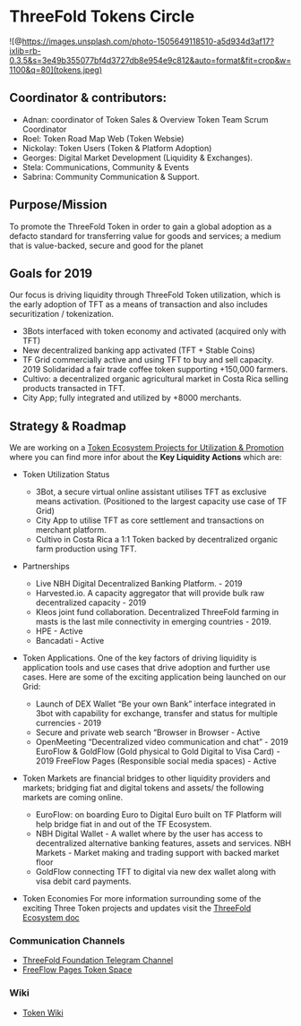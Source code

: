 # ThreeFold Tokens Circle

![@https://images.unsplash.com/photo-1505649118510-a5d934d3af17?ixlib=rb-0.3.5&s=3e49b355077bf4d3727db8e954e9c812&auto=format&fit=crop&w=1100&q=80](tokens.jpeg)


## Coordinator & contributors:

- Adnan: coordinator of Token Sales & Overview Token Team Scrum Coordinator 
- Roel: Token Road Map Web (Token Websie)
- Nickolay: Token Users (Token & Platform Adoption) 
- Georges: Digital Market Development (Liquidity & Exchanges).
- Stela: Communications, Community & Events
- Sabrina: Community Communication & Support.

## Purpose/Mission

To promote the ThreeFold Token in order to gain a global adoption as a defacto standard for transferring value for goods and services; a medium that is value-backed, secure and good for the planet

## Goals for 2019
Our focus is driving liquidity through ThreeFold Token utilization, which is the early adoption of TFT as a means of transaction and also includes securitization / tokenization.

- 3Bots interfaced with token economy and activated (acquired only with TFT)
- New decentralized banking app activated (TFT + Stable Coins)
- TF Grid commercially active and using TFT to buy and sell capacity.
 2019
Solidaridad a fair trade coffee token supporting +150,000 farmers. 
- Cultivo: a decentralized organic agricultural market in Costa Rica selling products transacted in TFT.
- City App; fully integrated and utilized by  +8000 merchants.

## Strategy & Roadmap
We are working on a [Token Ecosystem Projects for Utilization & Promotion](https://docs.google.com/document/d/1TiuVr9xhoAiAqZD0GTMvxphS8oY2CkjM3V2iWIS-p1M/edit#) where you can find more infor about the __Key Liquidity Actions__ which are:
- Token Utilization Status
  - 3Bot, a secure virtual online assistant utilises TFT as exclusive means activation. (Positioned to the largest capacity use case of TF Grid)
  - City App to utilise TFT as core settlement and transactions on merchant platform.
  - Cultivo in Costa Rica a 1:1 Token backed by decentralized organic farm production using TFT.

- ​Partnerships
  - Live NBH Digital Decentralized Banking Platform. - 2019
  - Harvested.io. A capacity aggregator that will provide bulk raw decentralized capacity - 2019
  - Kleos joint fund collaboration. Decentralized ThreeFold farming in masts is the last mile connectivity in emerging countries - 2019.  
  - HPE - Active
  - Bancadati - Active

- Token Applications. One of the key factors of driving liquidity is application tools and use cases that drive adoption and further use cases. Here are some of the exciting application being launched on our Grid:
  - Launch of DEX Wallet “Be your own Bank”
 interface integrated in 3bot with capability for exchange, transfer and status for multiple currencies - 2019
  - Secure and private web search “Browser in Browser - Active 
  - OpenMeeting “Decentralized video communication and chat” - 2019
EuroFlow & GoldFlow (Gold physical to Gold Digital to Visa Card) - 2019
FreeFlow Pages (Responsible social media spaces) - Active

- Token Markets are financial bridges to other liquidity providers and markets; bridging fiat and digital tokens and assets/ the following markets are coming online.

  - EuroFlow: on boarding Euro to Digital Euro built on TF Platform will help bridge fiat in and out of the TF Ecosystem.
  - NBH Digital Wallet -  A wallet where by the user has access to decentralized  alternative banking features, assets and services.
NBH Markets - Market making and trading support with backed market floor
  - GoldFlow connecting TFT to digital via new dex wallet along with visa debit card payments. 

- Token Economies
For more information surrounding some of the exciting Three Token projects and updates visit the [ThreeFold Ecosystem doc](https://docs.google.com/document/d/1TiuVr9xhoAiAqZD0GTMvxphS8oY2CkjM3V2iWIS-p1M/edit#)


### Communication Channels

- [ThreeFold Foundation Telegram Channel](https://t.me/threefoldtoken_chat)
- [FreeFlow Pages Token Space](https://freeflowpages.com/s/tf-tokens/)
   


### Wiki

- [Token Wiki](https://threefoldfoundation.github.io/info_tokens/#/)
